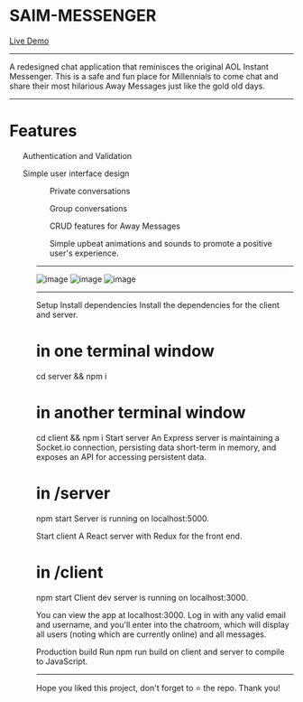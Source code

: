 # SAIM-MESSENGER
<a href="https://saim-messenger-frontend.onrender.com/">Live Demo</a>
<hr/>
A redesigned chat application that reminisces the original AOL Instant Messenger.  This is a safe and fun place for Millennials to come chat and share their most hilarious Away Messages just like the gold old days. 
<hr/>

# Features

<ul>Authentication and Validation</ul>
<ul>Simple user interface design<ul>
<ul>Private conversations</ul>
<ul>Group conversations</ul>
<ul>CRUD features for Away Messages</ul>
<ul>Simple upbeat animations and sounds to promote a positive user's experience.</ul>
<hr/>

![image](https://user-images.githubusercontent.com/107096694/226524288-d809209f-501b-4095-89f6-76fca81d7c3f.png)
![image](https://user-images.githubusercontent.com/107096694/226524401-9807f791-fc31-4275-bf11-658fa39e2dc8.png)
![image](https://user-images.githubusercontent.com/107096694/226524665-22d21138-de50-4723-8fee-0d070c88d44b.png)
<hr/>
Setup
Install dependencies
Install the dependencies for the client and server.

# in one terminal window
cd server && npm i
# in another terminal window
cd client && npm i
Start server
An Express server is maintaining a Socket.io connection, persisting data short-term in memory, and exposes an API for accessing persistent data.

# in /server
npm start
Server is running on localhost:5000.

Start client
A React server with Redux for the front end.

# in /client
npm start
Client dev server is running on localhost:3000.

You can view the app at localhost:3000. Log in with any valid email and username, and you'll enter into the chatroom, which will display all users (noting which are currently online) and all messages.

Production build
Run npm run build on client and server to compile to JavaScript.

<hr/>
Hope you liked this project, don't forget to ⭐ the repo.  Thank you!
